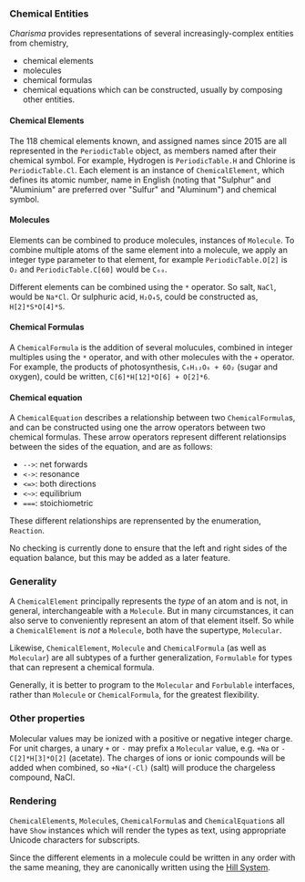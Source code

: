 ### Chemical Entities

_Charisma_ provides representations of several increasingly-complex entities from chemistry,
- chemical elements
- molecules
- chemical formulas
- chemical equations
which can be constructed, usually by composing other entities.

#### Chemical Elements

The 118 chemical elements known, and assigned names since 2015 are all
represented in the `PeriodicTable` object, as members named after their
chemical symbol. For example, Hydrogen is `PeriodicTable.H` and Chlorine is
`PeriodicTable.Cl`. Each element is an instance of `ChemicalElement`, which
defines its atomic number, name in English (noting that "Sulphur" and
"Aluminium" are preferred over "Sulfur" and "Aluminum") and chemical symbol.

#### Molecules

Elements can be combined to produce molecules, instances of `Molecule`. To
combine multiple atoms of the same element into a molecule, we apply an integer
type parameter to that element, for example `PeriodicTable.O[2]` is `O₂` and
`PeriodicTable.C[60]` would be `C₆₀`.

Different elements can be combined using the `*` operator. So salt, `NaCl`,
would be `Na*Cl`. Or sulphuric acid, `H₂O₄S`, could be constructed as,
`H[2]*S*O[4]*S`.

#### Chemical Formulas

A `ChemicalFormula` is the addition of several molucules, combined in integer
multiples using the `*` operator, and with other molecules with the `+`
operator. For example, the products of photosynthesis, `C₆H₁₂O₆ + 6O₂` (sugar
and oxygen), could be written, `C[6]*H[12]*O[6] + O[2]*6`.

#### Chemical equation

A `ChemicalEquation` describes a relationship between two `ChemicalFormula`s,
and can be constructed using one the arrow operators between two chemical
formulas. These arrow operators represent different relationsips between the
sides of the equation, and are as follows:
- `-->`: net forwards
- `<->`: resonance
- `<=>`: both directions
- `<~>`: equilibrium
- `===`: stoichiometric

These different relationships are reprensented by the enumeration, `Reaction`.

No checking is currently done to ensure that the left and right sides of the
equation balance, but this may be added as a later feature.

### Generality

A `ChemicalElement` principally represents the _type_ of an atom and is not, in
general, interchangeable with a `Molecule`. But in many circumstances, it can
also serve to conveniently represent an atom of that element itself. So while a
`ChemicalElement` is _not_ a `Molecule`, both have the supertype, `Molecular`.

Likewise, `ChemicalElement`, `Molecule` and `ChemicalFormula` (as well as
`Molecular`) are all subtypes of a further generalization, `Formulable` for
types that can represent a chemical formula.

Generally, it is better to program to the `Molecular` and `Forbulable`
interfaces, rather than `Molecule` or `ChemicalFormula`, for the greatest
flexibility.

### Other properties

Molecular values may be ionized with a positive or negative integer charge. For
unit charges, a unary `+` or `-` may prefix a `Molecular` value, e.g. `+Na` or
`-C[2]*H[3]*O[2]` (acetate). The charges of ions or ionic compounds will be
added when combined, so `+Na*(-Cl)` (salt) will produce the chargeless
compound, NaCl.

### Rendering

`ChemicalElement`s, `Molecule`s, `ChemicalFormula`s and `ChemicalEquation`s all
have `Show` instances which will render the types as text, using appropriate
Unicode characters for subscripts.

Since the different elements in a molecule could be written in any order with
the same meaning, they are canonically written using the [Hill
System](https://en.wikipedia.org/wiki/Chemical_formula#Hill_system).


